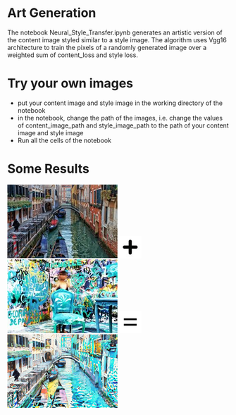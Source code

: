# Art Generation

The notebook Neural_Style_Transfer.ipynb generates an artistic version of the content image styled similar to a style image. The algorithm
uses Vgg16 architecture to train the pixels of a randomly generated image over a weighted sum of content_loss and style loss.

# Try your own images

- put your content image and style image in the working directory of the notebook
- in the notebook, change the path of the images, i.e. change the values of content_image_path and style_image_path to the path of your content image and style image
- Run all the cells of the notebook

# Some Results
![alt text](https://github.com/OverGeek/Neural-Style-Transfer/blob/master/content.jpeg)     ![alt_text](https://github.com/OverGeek/Neural-Style-Transfer/blob/master/plus.jpeg)      ![alt_text](https://github.com/OverGeek/Neural-Style-Transfer/blob/master/style_2.jpeg)      ![alt_text](https://github.com/OverGeek/Neural-Style-Transfer/blob/master/equal.png)    ![alt text](https://github.com/OverGeek/Neural-Style-Transfer/blob/master/styled_1_re.png) 


